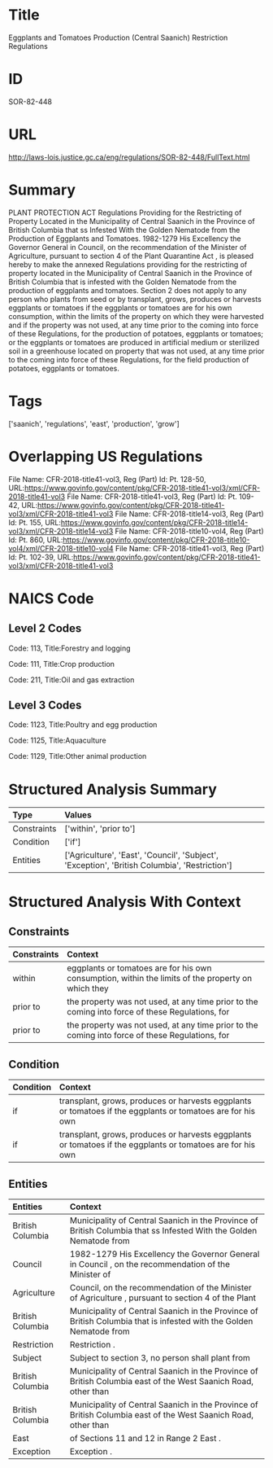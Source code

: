 # Title
Eggplants and Tomatoes Production (Central Saanich) Restriction Regulations


# ID
SOR-82-448

# URL
http://laws-lois.justice.gc.ca/eng/regulations/SOR-82-448/FullText.html


# Summary
PLANT PROTECTION ACT Regulations Providing for the Restricting of Property Located in the Municipality of Central Saanich in the Province of British Columbia that ss Infested With the Golden Nematode from the Production of Eggplants and Tomatoes.
1982-1279 His Excellency the Governor General in Council, on the recommendation of the Minister of Agriculture, pursuant to section 4 of the  Plant Quarantine Act , is pleased hereby to make the annexed  Regulations providing for the restricting of property located in the Municipality of Central Saanich in the Province of British Columbia that is infested with the Golden Nematode from the production of eggplants and tomatoes.
Section 2 does not apply to any person who plants from seed or by transplant, grows, produces or harvests eggplants or tomatoes if the eggplants or tomatoes are for his own consumption, within the limits of the property on which they were harvested and if the property was not used, at any time prior to the coming into force of these Regulations, for the production of potatoes, eggplants or tomatoes; or the eggplants or tomatoes are produced in artificial medium or sterilized soil in a greenhouse located on property that was not used, at any time prior to the coming into force of these Regulations, for the field production of potatoes, eggplants or tomatoes.


# Tags
['saanich', 'regulations', 'east', 'production', 'grow']


# Overlapping US Regulations
File Name: CFR-2018-title41-vol3, Reg (Part) Id: Pt. 128-50, URL:https://www.govinfo.gov/content/pkg/CFR-2018-title41-vol3/xml/CFR-2018-title41-vol3
File Name: CFR-2018-title41-vol3, Reg (Part) Id: Pt. 109-42, URL:https://www.govinfo.gov/content/pkg/CFR-2018-title41-vol3/xml/CFR-2018-title41-vol3
File Name: CFR-2018-title14-vol3, Reg (Part) Id: Pt. 155, URL:https://www.govinfo.gov/content/pkg/CFR-2018-title14-vol3/xml/CFR-2018-title14-vol3
File Name: CFR-2018-title10-vol4, Reg (Part) Id: Pt. 860, URL:https://www.govinfo.gov/content/pkg/CFR-2018-title10-vol4/xml/CFR-2018-title10-vol4
File Name: CFR-2018-title41-vol3, Reg (Part) Id: Pt. 102-39, URL:https://www.govinfo.gov/content/pkg/CFR-2018-title41-vol3/xml/CFR-2018-title41-vol3



# NAICS Code
## Level 2 Codes
Code: 113, Title:Forestry and logging

Code: 111, Title:Crop production

Code: 211, Title:Oil and gas extraction




## Level 3 Codes
Code: 1123, Title:Poultry and egg production

Code: 1125, Title:Aquaculture

Code: 1129, Title:Other animal production







# Structured Analysis Summary
| Type        | Values                                                                                        |
|:------------|:----------------------------------------------------------------------------------------------|
| Constraints | ['within', 'prior to']                                                                        |
| Condition   | ['if']                                                                                        |
| Entities    | ['Agriculture', 'East', 'Council', 'Subject', 'Exception', 'British Columbia', 'Restriction'] |


# Structured Analysis With Context
 


## Constraints
| Constraints   | Context                                                                                            |
|:--------------|:---------------------------------------------------------------------------------------------------|
| within        | eggplants or tomatoes are for his own consumption, within the limits of the property on which they |
| prior to      | the property was not used, at any time prior to the coming into force of these Regulations, for    |
| prior to      | the property was not used, at any time prior to the coming into force of these Regulations, for    |


## Condition
| Condition   | Context                                                                                                    |
|:------------|:-----------------------------------------------------------------------------------------------------------|
| if          | transplant, grows, produces or harvests eggplants or tomatoes if the eggplants or tomatoes are for his own |
| if          | transplant, grows, produces or harvests eggplants or tomatoes if the eggplants or tomatoes are for his own |


## Entities
| Entities         | Context                                                                                                            |
|:-----------------|:-------------------------------------------------------------------------------------------------------------------|
| British Columbia | Municipality of Central Saanich in the Province of British Columbia that ss Infested With the Golden Nematode from |
| Council          | 1982-1279 His Excellency the Governor General in  Council , on the recommendation of the Minister of               |
| Agriculture      | Council, on the recommendation of the Minister of Agriculture , pursuant to section 4 of the Plant                 |
| British Columbia | Municipality of Central Saanich in the Province of British Columbia that is infested with the Golden Nematode from |
| Restriction      | Restriction .                                                                                                      |
| Subject          | Subject to section 3, no person shall plant from                                                                   |
| British Columbia | Municipality of Central Saanich in the Province of British Columbia east of the West Saanich Road, other than      |
| British Columbia | Municipality of Central Saanich in the Province of British Columbia east of the West Saanich Road, other than      |
| East             | of Sections 11 and 12 in Range 2 East .                                                                            |
| Exception        | Exception .                                                                                                        |



